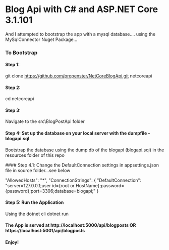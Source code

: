 # Blog Api with C# and ASP.NET Core 3.1.101
And I attempted to bootstrap the app with a mysql database.... using the MySqlConnector Nuget Package...

### To Bootstrap

#### Step 1:
git clone https://github.com/propenster/NetCoreBlogApi.git netcoreapi

#### Step 2:
cd netcoreapi

#### Step 3: 
Navigate to the src\BlogPostApi folder

#### Step 4: Set up the database on your local server with the dumpfile - blogapi.sql 
<p> Bootstrap the database using the dump db of the blogapi (blogapi.sql) in the resources folder of this repo</p>
<p>
#### Step 4.1: Change the DefaultConnection settings in appsettings.json file in source folder...see below

"AllowedHosts": "*",
  "ConnectionStrings": {
    "DefaultConnection": "server=127.0.0.1;user id={root or HostName};password={password};port=3306;database=blogapi;"
}

#### Step 5: Run the Application
Using the dotnet cli
dotnet run

#### The App is served at http://localhost:5000/api/blogposts OR https://localhost:5001/api/blogposts

#### Enjoy!

